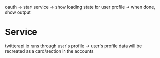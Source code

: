 oauth -> start service -> show loading state for user profile -> when done, show output

# Service
twitterapi.io runs through user's profile -> user's profile data will be recreated as a card/section in the accounts       